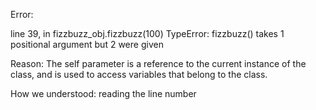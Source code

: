 Error:

line 39, in <module>
    fizzbuzz_obj.fizzbuzz(100)
TypeError: fizzbuzz() takes 1 positional argument but 2 were given

Reason:
The self parameter is a reference to the current instance of the class, and is used to access variables that belong to the class.

How we understood:
reading the line number